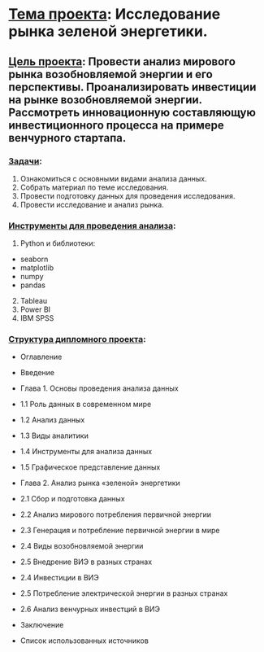 # <u>Тема проекта</u>: Исследование рынка зеленой энергетики. 
## <u>Цель проекта</u>: Провести анализ мирового рынка возобновляемой энергии и его перспективы. Проанализировать инвестиции на рынке возобновляемой энергии. Рассмотреть  инновационную составляющую инвестиционного процесса на примере венчурного стартапа. 
### <u>Задачи</u>:
1. Ознакомиться с основными видами анализа данных. 
2. Собрать материал по теме исследования.
3. Провести подготовку данных для проведения исследования.
4. Провести исследование и анализ рынка.

### <u>Инструменты для проведения анализа</u>:
1. Python и библиотеки:
- seaborn
- matplotlib
- numpy
- pandas
2. Tableau 
3. Power BI
4. IBM SPSS

### <u>Структура дипломного проекта</u>:

- Оглавление

- Введение 

- Глава 1. Основы проведения анализа данных

- 1.1 Роль данных в современном мире

- 1.2 Анализ данных

- 1.3 Виды аналитики

- 1.4 Инструменты для анализа данных

- 1.5 Графическое представление данных

- Глава 2. Анализ рынка  «зеленой» энергетики

- 2.1 Сбор и подготовка данных

- 2.2 Анализ мирового потребления первичной энергии

- 2.3 Генерация и потребление первичной энергии в мире

- 2.4 Виды возобновляемой энергии

- 2.5 Внедрение ВИЭ в разных странах

- 2.4 Инвестиции в ВИЭ 

- 2.5 Потребление электрической энергии в разных странах

- 2.6 Анализ венчурных инвестций в ВИЭ

- Заключение

- Список использованных источников